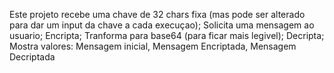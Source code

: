Este projeto recebe uma chave de 32 chars fixa (mas pode ser alterado para dar um input da chave a cada execuçao);
Solicita uma mensagem ao usuario;
Encripta;
Tranforma para base64 (para ficar mais legivel);
Decripta;
Mostra valores: Mensagem inicial, Mensagem Encriptada, Mensagem Decriptada

